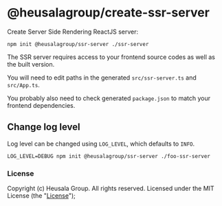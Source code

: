 # @heusalagroup/create-ssr-server

Create Server Side Rendering ReactJS server:

```shell
npm init @heusalagroup/ssr-server ./ssr-server
```

The SSR server requires access to your frontend source codes as well as the built version. 

You will need to edit paths in the generated `src/ssr-server.ts` and `src/App.ts`.

You probably also need to check generated `package.json` to match your frontend dependencies.

## Change log level

Log level can be changed using `LOG_LEVEL`, which defaults to `INFO`.

```shell
LOG_LEVEL=DEBUG npm init @heusalagroup/ssr-server ./foo-ssr-server
```

### License

Copyright (c) Heusala Group. All rights reserved. Licensed under the MIT License (the "[License](./LICENSE)");
